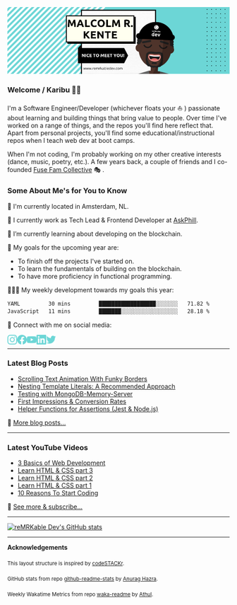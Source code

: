 ![cover](readme-banner.png)

### Welcome / Karibu 👋🏾
I'm a Software Engineer/Developer (whichever floats your ⛵ ) passionate about learning and building things that bring value to people. Over time I've worked on a range of things, and the repos you'll find here reflect that. Apart from personal projects, you'll find some educational/instructional repos when I teach web dev at boot camps.

When I'm not coding, I'm probably working on my other creative interests (dance, music, poetry, etc.). A few years back, a couple of friends and I co-founded [Fuse Fam Collective](https://www.fusefam.com/) 🎭 .

### Some About Me's for You to Know

📍 I'm currently located in Amsterdam, NL.

🔭 I currently work as Tech Lead & Frontend Developer at [AskPhill](https://www.askphill.com/).

🌱 I’m currently learning about developing on the blockchain.

🥅  My goals for the upcoming year are: 
 - To finish off the projects I've started on.
 - To learn the fundamentals of building on the blockchain.
 - To have more proficiency in functional programming.
 
🧑🏾‍💻 My weekly development towards my goals this year: 
 <!--START_SECTION:waka-->

```txt
YAML         30 mins         ██████████████████░░░░░░░   71.82 %
JavaScript   11 mins         ███████░░░░░░░░░░░░░░░░░░   28.18 %
```

<!--END_SECTION:waka-->

🤝  Connect with me on social media:

[<img align="left" alt="reMRKable Dev Instagram" width="22px" src="https://github.com/reMRKableDev/reMRKableDev/blob/main/instagram.svg" />](https://www.instagram.com/remrkabledev/)
[<img align="left" alt="reMRKable Dev Instagram" width="22px" src="https://github.com/reMRKableDev/reMRKableDev/blob/main/facebook.svg" />](https://www.facebook.com/remrkabledev)
[<img align="left" alt="reMRKable Dev Instagram" width="22px" src="https://github.com/reMRKableDev/reMRKableDev/blob/main/youtube.svg" />](https://www.youtube.com/channel/UCI1Z9YtIaqgffwgxnhyOlEg)
[<img align="left" alt="reMRKable Dev Instagram" width="22px" src="https://github.com/reMRKableDev/reMRKableDev/blob/main/linkedin.svg" />](https://www.linkedin.com/in/malcolmkente/)
[<img align="left" alt="reMRKable Dev Instagram" width="22px" src="https://github.com/reMRKableDev/reMRKableDev/blob/main/twitter.svg" />](https://twitter.com/remrkabledev)

<br />

---
### Latest Blog Posts
<!-- BLOG-POST-LIST:START -->
- [Scrolling Text Animation With Funky Borders](https://dev.to/remrkabledev/scrolling-text-animation-with-funky-borders-4ckm)
- [Nesting Template Literals: A Recommended Approach](https://dev.to/remrkabledev/nesting-template-literals-a-recommended-approach-2jgj)
- [Testing with MongoDB-Memory-Server](https://dev.to/remrkabledev/testing-with-mongodb-memory-server-4ja2)
- [First Impressions &amp; Conversion Rates](https://dev.to/remrkabledev/first-impressions-conversion-rates-1b14)
- [Helper Functions for Assertions &lpar;Jest &amp; Node.js&rpar;](https://dev.to/remrkabledev/helper-functions-for-assertions-jest-node-js-3n11)
<!-- BLOG-POST-LIST:END -->

📝 [More blog posts...](https://dev.to/remrkabledev)


---
### Latest YouTube Videos
<!-- YOUTUBE:START -->
- [3 Basics of Web Development](https://www.youtube.com/watch?v=uYDoitJkcmM)
- [Learn HTML &amp; CSS part 3](https://www.youtube.com/watch?v=7JQd_xxX3ro)
- [Learn HTML &amp; CSS part 2](https://www.youtube.com/watch?v=BN0S3Tv7OnI)
- [Learn HTML &amp; CSS part 1](https://www.youtube.com/watch?v=mdcGxKY5nDo)
- [10 Reasons To Start Coding](https://www.youtube.com/watch?v=ejAMWoP8CDc)
<!-- YOUTUBE:END -->

🔔  [See more & subscribe...](https://www.youtube.com/channel/UCI1Z9YtIaqgffwgxnhyOlEg)


---
[![reMRKable Dev's GitHub stats](https://github-readme-stats.vercel.app/api?username=reMRKableDev)](https://github.com/anuraghazra/github-readme-stats)


---
**Acknowledgements**

<sub>This layout structure is inspired by [codeSTACKr](https://github.com/codeSTACKr/codeSTACKr).</sub>

<sub>GitHub stats from repo [github-readme-stats](https://github.com/anuraghazra/github-readme-stats) by [Anurag Hazra](https://github.com/anuraghazra).</sub>

<sub>Weekly Wakatime Metrics from repo [waka-readme](https://github.com/athul/waka-readme) by [Athul](https://github.com/athul).</sub>

<!--
**reMRKableDev/reMRKableDev** is a ✨ _special_ ✨ repository because its `README.md` (this file) appears on your GitHub profile.

Here are some ideas to get you started:

- 🔭 I’m currently working on ...
- 🌱 I’m currently learning ...
- 👯 I’m looking to collaborate on ...
- 🤔 I’m looking for help with ...
- 💬 Ask me about ...
- 📫 How to reach me: ...
- 😄 Pronouns: ...
- ⚡ Fun fact: ...
-->

